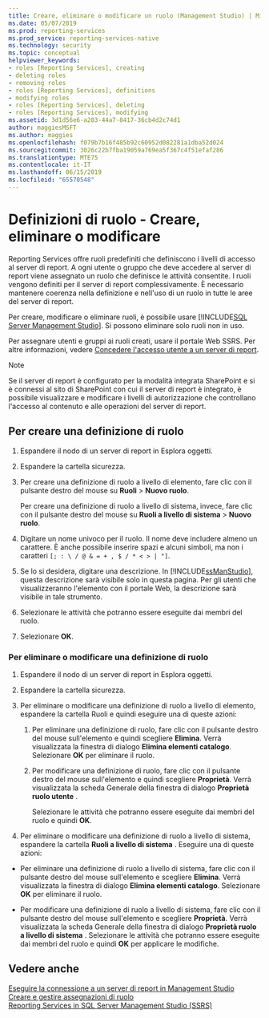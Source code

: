 ```yaml
---
title: Creare, eliminare o modificare un ruolo (Management Studio) | Microsoft Docs
ms.date: 05/07/2019
ms.prod: reporting-services
ms.prod_service: reporting-services-native
ms.technology: security
ms.topic: conceptual
helpviewer_keywords:
- roles [Reporting Services], creating
- deleting roles
- removing roles
- roles [Reporting Services], definitions
- modifying roles
- roles [Reporting Services], deleting
- roles [Reporting Services], modifying
ms.assetid: 3d1d56e6-a283-44a7-8417-36cb4d2c74d1
author: maggiesMSFT
ms.author: maggies
ms.openlocfilehash: f079b7b16f485b92c60952d082281a1dba52d024
ms.sourcegitcommit: 3026c22b7fba19059a769ea5f367c4f51efaf286
ms.translationtype: MTE75
ms.contentlocale: it-IT
ms.lasthandoff: 06/15/2019
ms.locfileid: "65570548"
---
```

# <a name="role-definitions---create-delete-or-modify"></a>Definizioni di ruolo - Creare, eliminare o modificare

Reporting Services offre ruoli predefiniti che definiscono i livelli di accesso al server di report. A ogni utente o gruppo che deve accedere al server di report viene assegnato un ruolo che definisce le attività consentite. I ruoli vengono definiti per il server di report complessivamente. È necessario mantenere coerenza nella definizione e nell'uso di un ruolo in tutte le aree del server di report.

Per creare, modificare o eliminare ruoli, è possibile usare [!INCLUDE[SQL Server Management Studio](../../includes/ssmanstudiofull-md.md)]. Si possono eliminare solo ruoli non in uso.

 Per assegnare utenti e gruppi ai ruoli creati, usare il portale Web SSRS. Per altre informazioni, vedere [Concedere l'accesso utente a un server di report](../../reporting-services/security/grant-user-access-to-a-report-server.md).

> [!NOTE]  
>Se il server di report è configurato per la modalità integrata SharePoint e si è connessi al sito di SharePoint con cui il server di report è integrato, è possibile visualizzare e modificare i livelli di autorizzazione che controllano l'accesso al contenuto e alle operazioni del server di report.

## <a name="to-create-a-role-definition"></a>Per creare una definizione di ruolo

1. Espandere il nodo di un server di report in Esplora oggetti.

2. Espandere la cartella sicurezza.

3. Per creare una definizione di ruolo a livello di elemento, fare clic con il pulsante destro del mouse su **Ruoli** > **Nuovo ruolo**.

    Per creare una definizione di ruolo a livello di sistema, invece, fare clic con il pulsante destro del mouse su **Ruoli a livello di sistema** > **Nuovo ruolo**.

4. Digitare un nome univoco per il ruolo. Il nome deve includere almeno un carattere. È anche possibile inserire spazi e alcuni simboli, ma non i caratteri `[; : \ / @ & = + , $ / * < > | "]`.

5. Se lo si desidera, digitare una descrizione. In [!INCLUDE[ssManStudio](../../includes/ssmanstudio-md.md)], questa descrizione sarà visibile solo in questa pagina. Per gli utenti che visualizzeranno l'elemento con il portale Web, la descrizione sarà visibile in tale strumento.

6. Selezionare le attività che potranno essere eseguite dai membri del ruolo.

7. Selezionare **OK**.

### <a name="to-delete-or-modify-a-role-definition"></a>Per eliminare o modificare una definizione di ruolo  

1. Espandere il nodo di un server di report in Esplora oggetti.

2. Espandere la cartella sicurezza.

3. Per eliminare o modificare una definizione di ruolo a livello di elemento, espandere la cartella Ruoli e quindi eseguire una di queste azioni:

    1. Per eliminare una definizione di ruolo, fare clic con il pulsante destro del mouse sull'elemento e quindi scegliere **Elimina**. Verrà visualizzata la finestra di dialogo **Elimina elementi catalogo**. Selezionare **OK** per eliminare il ruolo.
  
    2. Per modificare una definizione di ruolo, fare clic con il pulsante destro del mouse sull'elemento e quindi scegliere **Proprietà**. Verrà visualizzata la scheda Generale della finestra di dialogo **Proprietà ruolo utente** .

         Selezionare le attività che potranno essere eseguite dai membri del ruolo e quindi **OK**.
  
4. Per eliminare o modificare una definizione di ruolo a livello di sistema, espandere la cartella **Ruoli a livello di sistema** . Eseguire una di queste azioni:

- Per eliminare una definizione di ruolo a livello di sistema, fare clic con il pulsante destro del mouse sull'elemento e scegliere **Elimina**. Verrà visualizzata la finestra di dialogo **Elimina elementi catalogo**. Selezionare **OK** per eliminare il ruolo.

- Per modificare una definizione di ruolo a livello di sistema, fare clic con il pulsante destro del mouse sull'elemento e scegliere **Proprietà**. Verrà visualizzata la scheda Generale della finestra di dialogo **Proprietà ruolo a livello di sistema** . Selezionare le attività che potranno essere eseguite dai membri del ruolo e quindi **OK** per applicare le modifiche.

## <a name="see-also"></a>Vedere anche

 [Eseguire la connessione a un server di report in Management Studio](../../reporting-services/tools/connect-to-a-report-server-in-management-studio.md)  
 [Creare e gestire assegnazioni di ruolo](../../reporting-services/security/create-and-manage-role-assignments.md)  
 [Reporting Services in SQL Server Management Studio &#40;SSRS&#41;](../../reporting-services/tools/reporting-services-in-sql-server-management-studio-ssrs.md)
